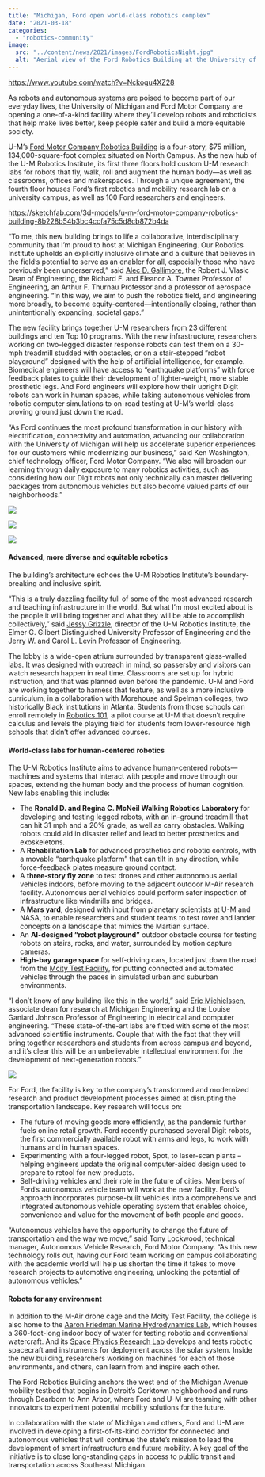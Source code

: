 ```yaml
---
title: "Michigan, Ford open world-class robotics complex"
date: "2021-03-18"
categories: 
  - "robotics-community"
image: 
  src: "../content/news/2021/images/FordRoboticsNight.jpg"
  alt: "Aerial view of the Ford Robotics Building at the University of Michigan."
---
```


https://www.youtube.com/watch?v=Nckogu4XZ28

As robots and autonomous systems are poised to become part of our everyday lives, the University of Michigan and Ford Motor Company are opening a one-of-a-kind facility where they’ll develop robots and roboticists that help make lives better, keep people safer and build a more equitable society.

<!--more-->

U-M’s [Ford Motor Company Robotics Building](https://2024.robotics.umich.edu/about/ford-motor-company-robotics-building/ "Ford Robotics Building") is a four-story, $75 million, 134,000-square-foot complex situated on North Campus. As the new hub of the U-M Robotics Institute, its first three floors hold custom U-M research labs for robots that fly, walk, roll and augment the human body—as well as classrooms, offices and makerspaces. Through a unique agreement, the fourth floor houses Ford’s first robotics and mobility research lab on a university campus, as well as 100 Ford researchers and engineers.

https://sketchfab.com/3d-models/u-m-ford-motor-company-robotics-building-8b228b54b3bc4ccfa75c5d8cb872b4da

“To me, this new building brings to life a collaborative, interdisciplinary community that I’m proud to host at Michigan Engineering. Our Robotics Institute upholds an explicitly inclusive climate and a culture that believes in the field’s potential to serve as an enabler for all, especially those who have previously been underserved,” said [Alec D. Gallimore](https://aero.engin.umich.edu/people/alec-d-gallimore/), the Robert J. Vlasic Dean of Engineering, the Richard F. and Eleanor A. Towner Professor of Engineering, an Arthur F. Thurnau Professor and a professor of aerospace engineering. “In this way, we aim to push the robotics field, and engineering more broadly, to become equity-centered—intentionally closing, rather than unintentionally expanding, societal gaps.”

The new facility brings together U-M researchers from 23 different buildings and ten Top 10 programs. With the new infrastructure, researchers working on two-legged disaster response robots can test them on a 30-mph treadmill studded with obstacles, or on a stair-stepped “robot playground” designed with the help of artificial intelligence, for example. Biomedical engineers will have access to “earthquake platforms” with force feedback plates to guide their development of lighter-weight, more stable prosthetic legs. And Ford engineers will explore how their upright Digit robots can work in human spaces, while taking autonomous vehicles from robotic computer simulations to on-road testing at U-M’s world-class proving ground just down the road.

“As Ford continues the most profound transformation in our history with electrification, connectivity and automation, advancing our collaboration with the University of Michigan will help us accelerate superior experiences for our customers while modernizing our business,” said Ken Washington, chief technology officer, Ford Motor Company. “We also will broaden our learning through daily exposure to many robotics activities, such as considering how our Digit robots not only technically can master delivering packages from autonomous vehicles but also become valued parts of our neighborhoods.”

![](images/2020-FRB-29.jpg)

![](images/2020-FRB-47.jpg)

![](images/U-M_FMC_Robotics-Building_03.jpg)

#### **Advanced, more diverse and equitable robotics**

The building’s architecture echoes the U-M Robotics Institute’s boundary-breaking and inclusive spirit. 

“This is a truly dazzling facility full of some of the most advanced research and teaching infrastructure in the world. But what I’m most excited about is the people it will bring together and what they will be able to accomplish collectively,” said [Jessy Grizzle](https://2024.robotics.umich.edu/profile/jessy-grizzle/), director of the U-M Robotics Institute, the Elmer G. Gilbert Distinguished University Professor of Engineering and the Jerry W. and Carol L. Levin Professor of Engineering.

The lobby is a wide-open atrium surrounded by transparent glass-walled labs. It was designed with outreach in mind, so passersby and visitors can watch research happen in real time. Classrooms are set up for hybrid instruction, and that was planned even before the pandemic. U-M and Ford are working together to harness that feature, as well as a more inclusive curriculum, in a collaboration with Morehouse and Spelman colleges, two historically Black institutions in Atlanta. Students from those schools can enroll remotely in [Robotics 101](https://2024.robotics.umich.edu/academic-program/course-offerings/rob101-fall-2020/ "ROB 101: Computational Linear Algebra"), a pilot course at U-M that doesn’t require calculus and levels the playing field for students from lower-resource high schools that didn’t offer advanced courses. 

#### **World-class labs for human-centered robotics**

The U-M Robotics Institute aims to advance human-centered robots—machines and systems that interact with people and move through our spaces, extending the human body and the process of human cognition. New labs enabling this include:

- The **Ronald D. and Regina C. McNeil Walking Robotics Laboratory** for developing and testing legged robots, with an in-ground treadmill that can hit 31 mph and a 20% grade, as well as carry obstacles. Walking robots could aid in disaster relief and lead to better prosthetics and exoskeletons.
- A **Rehabilitation Lab** for advanced prosthetics and robotic controls, with a movable “earthquake platform” that can tilt in any direction, while force-feedback plates measure ground contact.
- A **three-story fly zone** to test drones and other autonomous aerial vehicles indoors, before moving to the adjacent outdoor M-Air research facility. Autonomous aerial vehicles could perform safer inspection of infrastructure like windmills and bridges.
- A **Mars yard**, designed with input from planetary scientists at U-M and NASA, to enable researchers and student teams to test rover and lander concepts on a landscape that mimics the Martian surface.
- An **AI-designed “robot playground”** outdoor obstacle course for testing robots on stairs, rocks, and water, surrounded by motion capture cameras.
- **High-bay garage space** for self-driving cars, located just down the road from the [Mcity Test Facility](https://mcity.umich.edu/), for putting connected and automated vehicles through the paces in simulated urban and suburban environments.

“I don’t know of any building like this in the world,” said [Eric Michielssen](https://michielssen.engin.umich.edu/), associate dean for research at Michigan Engineering and the Louise Ganiard Johnson Professor of Engineering in electrical and computer engineering. “These state-of-the-art labs are fitted with some of the most advanced scientific instruments. Couple that with the fact that they will bring together researchers and students from across campus and beyond, and it’s clear this will be an unbelievable intellectual environment for the development of next-generation robots.”

![](images/U-M_FMC_Robotics-Building_Garrow_Menon_05-1024x682.jpg)

For Ford, the facility is key to the company’s transformed and modernized research and product development processes aimed at disrupting the transportation landscape. Key research will focus on: 

- The future of moving goods more efficiently, as the pandemic further fuels online retail growth. Ford recently purchased several Digit robots, the first commercially available robot with arms and legs, to work with humans and in human spaces.
- Experimenting with a four-legged robot, Spot, to laser-scan plants – helping engineers update the original computer-aided design used to prepare to retool for new products.
- Self-driving vehicles and their role in the future of cities. Members of Ford’s autonomous vehicle team will work at the new facility. Ford’s approach incorporates purpose-built vehicles into a comprehensive and integrated autonomous vehicle operating system that enables choice, convenience and value for the movement of both people and goods.

“Autonomous vehicles have the opportunity to change the future of transportation and the way we move,” said Tony Lockwood, technical manager, Autonomous Vehicle Research, Ford Motor Company. “As this new technology rolls out, having our Ford team working on campus collaborating with the academic world will help us shorten the time it takes to move research projects to automotive engineering, unlocking the potential of autonomous vehicles.”

#### **Robots for any environment**

In addition to the M-Air drone cage and the Mcity Test Facility, the college is also home to the [Aaron Friedman Marine Hydrodynamics Lab](https://mhl.engin.umich.edu/), which houses a 360-foot-long indoor body of water for testing robotic and conventional watercraft. And its [Space Physics Research Lab](https://xtrm-sprl.engin.umich.edu/) develops and tests robotic spacecraft and instruments for deployment across the solar system. Inside the new building, researchers working on machines for each of those environments, and others, can learn from and inspire each other.

The Ford Robotics Building anchors the west end of the Michigan Avenue mobility testbed that begins in Detroit’s Corktown neighborhood and runs through Dearborn to Ann Arbor, where Ford and U-M are teaming with other innovators to experiment potential mobility solutions for the future.

In collaboration with the state of Michigan and others, Ford and U-M are involved in developing a first-of-its-kind corridor for connected and autonomous vehicles that will continue the state’s mission to lead the development of smart infrastructure and future mobility. A key goal of the initiative is to close long-standing gaps in access to public transit and transportation across Southeast Michigan.
